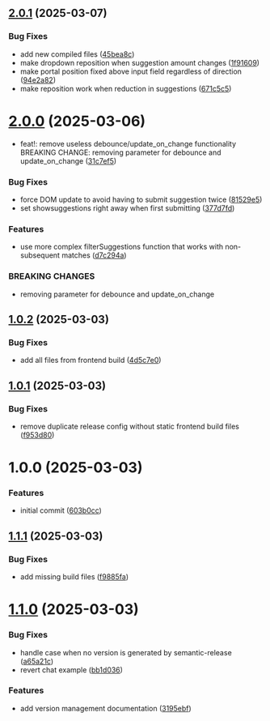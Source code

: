 ## [2.0.1](https://github.com/Hodnebo/streamlit-autocomplete/compare/v2.0.0...v2.0.1) (2025-03-07)


### Bug Fixes

* add new compiled files ([45bea8c](https://github.com/Hodnebo/streamlit-autocomplete/commit/45bea8c8d15fc676c10776285079bbfb611a6e0a))
* make dropdown reposition when suggestion amount changes ([1f91609](https://github.com/Hodnebo/streamlit-autocomplete/commit/1f91609e78699f60f874fc81239e8ca01e272036))
* make portal position fixed above input field regardless of direction ([94e2a82](https://github.com/Hodnebo/streamlit-autocomplete/commit/94e2a82a8f4ad8985ff98bb9a379b47b0587e905))
* make reposition work when reduction in suggestions ([671c5c5](https://github.com/Hodnebo/streamlit-autocomplete/commit/671c5c5fff1e11c1cdff694ed17440a7de097e4c))

# [2.0.0](https://github.com/Hodnebo/streamlit-autocomplete/compare/v1.0.2...v2.0.0) (2025-03-06)


* feat!: remove useless debounce/update_on_change functionality BREAKING CHANGE: removing parameter for debounce and update_on_change ([31c7ef5](https://github.com/Hodnebo/streamlit-autocomplete/commit/31c7ef5a74939665932db333be21710d3d8d9d2e))


### Bug Fixes

* force DOM update to avoid having to submit suggestion twice ([81529e5](https://github.com/Hodnebo/streamlit-autocomplete/commit/81529e5fe35f08500e82aa413c7c059f8b519d97))
* set showsuggestions right away when first submitting ([377d7fd](https://github.com/Hodnebo/streamlit-autocomplete/commit/377d7fd5b1059d2515dfd0f59a9b7199c13cbb6d))


### Features

* use more complex filterSuggestions function that works with non-subsequent matches ([d7c294a](https://github.com/Hodnebo/streamlit-autocomplete/commit/d7c294a9632da1f80ff3a812aabfe7906f7ad5be))


### BREAKING CHANGES

* removing parameter for debounce and update_on_change

## [1.0.2](https://github.com/Hodnebo/streamlit-autocomplete/compare/v1.0.1...v1.0.2) (2025-03-03)


### Bug Fixes

* add all files from frontend build ([4d5c7e0](https://github.com/Hodnebo/streamlit-autocomplete/commit/4d5c7e04dde97307e666548797578e1189c83f6b))

## [1.0.1](https://github.com/Hodnebo/streamlit-autocomplete/compare/v1.0.0...v1.0.1) (2025-03-03)


### Bug Fixes

* remove duplicate release config without static frontend build files ([f953d80](https://github.com/Hodnebo/streamlit-autocomplete/commit/f953d807394f2161c1d7354eb2cd2017e61b6ce2))

# 1.0.0 (2025-03-03)


### Features

* initial commit ([603b0cc](https://github.com/Hodnebo/streamlit-autocomplete/commit/603b0cccef69e019d4f2e762e01ab19831c86a1c))

## [1.1.1](https://github.com/Hodnebo/streamlit-autocomplete/compare/v1.1.0...v1.1.1) (2025-03-03)


### Bug Fixes

* add missing build files ([f9885fa](https://github.com/Hodnebo/streamlit-autocomplete/commit/f9885fa3cb7a9e9022bee13314b0eb82f2c3b1be))

# [1.1.0](https://github.com/Hodnebo/streamlit-autocomplete/compare/v1.0.0...v1.1.0) (2025-03-03)


### Bug Fixes

* handle case when no version is generated by semantic-release ([a65a21c](https://github.com/Hodnebo/streamlit-autocomplete/commit/a65a21c105a5485bdf452bbffe7d131673704283))
* revert chat example ([bb1d036](https://github.com/Hodnebo/streamlit-autocomplete/commit/bb1d0362931ce83cf305348b0414ca239041e9ec))


### Features

* add version management documentation ([3195ebf](https://github.com/Hodnebo/streamlit-autocomplete/commit/3195ebff5f881583ff1ab911d7c2ffe9db81b367))
